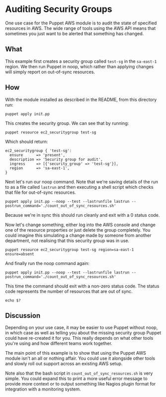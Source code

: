 # Auditing Security Groups

One use case for the Puppet AWS module is to audit the state of specified
resources in AWS. The wide range of tools using the AWS API means that
sometimes you just want to be alerted that something has changed.

## What

This example first creates a security group called `test-sg` in the
`sa-east-1` region. We then run Puppet in noop, which rather than
applying changes will simply report on out-of-sync resources.

## How

With the module installed as described in the README, from this
directory run:

    puppet apply init.pp

This creates the security group. We can see that by running:

    puppet resource ec2_securitygroup test-sg

Which should return:

~~~puppet
ec2_securitygroup { 'test-sg':
  ensure      => 'present',
  description => 'Security group for audit',
  ingress     => [{'security_group' => 'test-sg'}],
  region      => 'sa-east-1',
}
~~~

Next let's run our noop command. Note that we're saving details of the
run to as a file called `lastrun` and then executing a shell script which
checks that file for out-of-sync resources.

    puppet apply init.pp --noop --test --lastrunfile lastrun --postrun_command='./count_out_of_sync_resources.sh'

Because we're in sync this should run cleanly and exit with a 0 status
code.

Now let's change something, either log into the AWS console and change one of
the resource properties or just delete the group completely. You could
imagine this simulating a change made by someone from another
department, not realising that this security group was in use.

    puppet resource ec2_securitygroup test-sg region=sa-east-1 ensure=absent

And finally run the noop command again:

    puppet apply init.pp --noop --test --lastrunfile lastrun --postrun_command='./count_out_of_sync_resources.sh'

This time the command should exit with a non-zero status code. The
status code represents the number of resources that are out of sync.

    echo $?

## Discussion

Depending on your use case, it may be easier to use Puppet without noop,
in which case as well as telling you about the missing security group
Puppet could have re-created it for you. This really depends on what
other tools you're using and how different teams work together.

The main point of this example is to show that using the Puppet AWS
module isn't an all or nothing affair. You could use it alongside other
tools and slowly roll out support across an existing AWS setup.

Note also that the bash script in `count_out_of_sync_resources.sh` is
very simple. You could expand this to print a more useful error message
to provide more context or to output something like Nagios plugin
format for integration with a monitoring system.
